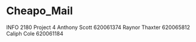 Cheapo_Mail
======
INFO 2180 Project 4
Anthony Scott 620061374
Raynor Thaxter 620065812
Caliph Cole 620061184

